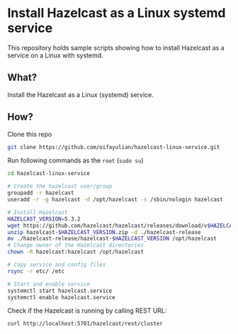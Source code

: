 # Install Hazelcast as a Linux systemd service

This repository holds sample scripts showing how to install Hazelcast
as a service on a Linux with systemd.

## What?
Install the Hazelcast as a Linux (systemd) service.

## How?

Clone this repo
```bash
git clone https://github.com/oifayulian/hazelcast-linux-service.git
```

Run following commands as the `root` (`sudo su`)

```bash
cd hazelcast-linux-service

# Create the hazelcast user/group
groupadd -r hazelcast
useradd -r -g hazelcast -d /opt/hazelcast -s /sbin/nologin hazelcast

# Install Hazelcast
HAZELCAST_VERSION=5.3.2
wget https://github.com/hazelcast/hazelcast/releases/download/v$HAZELCAST_VERSION/hazelcast-$HAZELCAST_VERSION.zip
unzip hazelcast-$HAZELCAST_VERSION.zip -d ./hazelcast-release
mv ./hazelcast-release/hazelcast-$HAZELCAST_VERSION /opt/hazelcast
# Change owner of the Hazelcast directories
chown -R hazelcast:hazelcast /opt/hazelcast

# Copy service and config files
rsync -r etc/ /etc

# Start and enable service
systemctl start hazelcast.service
systemctl enable hazelcast.service
```

Check if the Hazelcast is running by calling REST URL:
```
curl http://localhost:5701/hazelcast/rest/cluster
```
